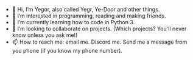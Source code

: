 - 👋 Hi, I’m Yegor, also called Yegr, Ye-Door and other things.
- 👀 I’m interested in programming, reading and making friends.
- 🌱 I’m currently learning how to code in Python 3.
- 💞️ I’m looking to collaborate on projects. (Which projects? You'll never know unless you ask me!)
- 📫 How to reach me: email me. Discord me. Send me a message from you phone (if you know my phone number).

<!---
Yegor-D/Yegor-D is a ✨ special ✨ repository because its `README.md` (this file) appears on your GitHub profile.
You can click the Preview link to take a look at your changes.
--->

